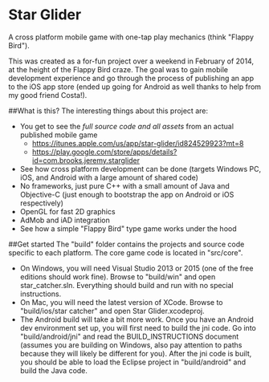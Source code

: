 # Star Glider
A cross platform mobile game with one-tap play mechanics (think "Flappy Bird").

This was created as a for-fun project over a weekend in February of 2014, at the height of the Flappy Bird craze. The goal was to gain mobile development experience and go through the process of publishing an app to the iOS app store (ended up going for Android as well thanks to help from my good friend Costa!).

##What is this?
The interesting things about this project are:
 - You get to see the *full source code and all assets* from an actual published mobile game
   - https://itunes.apple.com/us/app/star-glider/id824529923?mt=8
   - https://play.google.com/store/apps/details?id=com.brooks.jeremy.starglider
 - See how cross platform development can be done (targets Windows PC, iOS, and Android with a large amount of shared code)
 - No frameworks, just pure C++ with a small amount of Java and Objective-C (just enough to bootstrap the app on Android or iOS respectively)
 - OpenGL for fast 2D graphics
 - AdMob and iAD integration
 - See how a simple "Flappy Bird" type game works under the hood

##Get started
The "build" folder contains the projects and source code specific to each platform. The core game code is located in "src/core".
 - On Windows, you will need Visual Studio 2013 or 2015 (one of the free editions should work fine). Browse to "build/win" and open star_catcher.sln. Everything should build and run with no special instructions.
 - On Mac, you will need the latest version of XCode. Browse to "build/ios/star catcher" and open Star Glider.xcodeproj.
 - The Android build will take a bit more work. Once you have an Android dev environment set up, you will first need to build the jni code. Go into "build/android/jni" and read the BUILD_INSTRUCTIONS document (assumes you are building on Windows, also pay attention to paths because they will likely be different for you). After the jni code is built, you should be able to load the Eclipse project in "build/android" and build the Java code.
